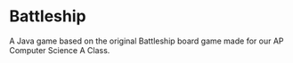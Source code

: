# Battleship
A Java game based on the original Battleship board game made for our AP Computer Science A Class.
